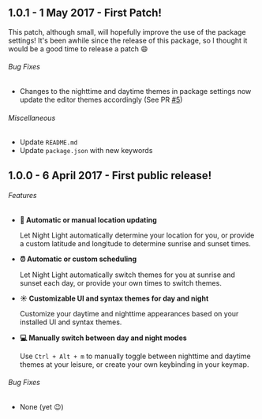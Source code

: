## 1.0.1 - 1 May 2017 - First Patch!
This patch, although small, will hopefully improve the use of the package settings! It's been awhile since the release of this package, so I thought it would be a good time to release a patch :smile:
###### Bug Fixes
* Changes to the nighttime and daytime themes in package settings now update the editor themes accordingly (See PR [#5](https://github.com/robbawebba/night-light/pull/5))

###### Miscellaneous
* Update `README.md`
* Update `package.json` with new keywords

## 1.0.0 - 6 April 2017 - First public release!
###### Features
* **:round_pushpin: Automatic or manual location updating**

  Let Night Light automatically determine your location for you, or provide a custom latitude and longitude to determine sunrise and sunset times.
* **:alarm_clock: Automatic or custom scheduling**

  Let Night Light automatically switch themes for you at sunrise and sunset each day, or provide your own times to switch themes.

* **:sunny: Customizable UI and syntax themes for day and night**

  Customize your daytime and nighttime appearances based on your installed UI and syntax themes.

* **:computer: Manually switch between day and night modes**

  Use `Ctrl + Alt + m` to manually toggle between nighttime and daytime themes at your leisure, or create your own keybinding in your keymap.

###### Bug Fixes
* None (yet :wink:)

